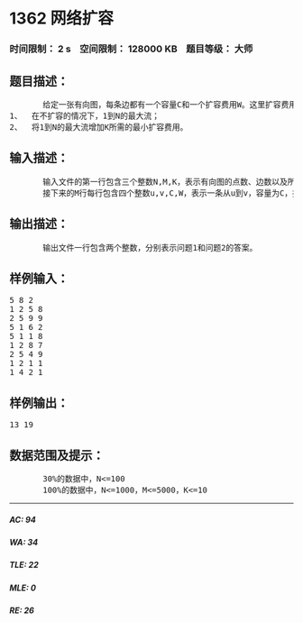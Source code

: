 # 1362 网络扩容   
### 时间限制： 2 s&nbsp;&nbsp;&nbsp;&nbsp;空间限制： 128000 KB&nbsp;&nbsp;&nbsp;&nbsp;题目等级： 大师  
## 题目描述：  

<pre>
       给定一张有向图，每条边都有一个容量C和一个扩容费用W。这里扩容费用是指将容量扩大1所需的费用。求：
1、  在不扩容的情况下，1到N的最大流；
2、  将1到N的最大流增加K所需的最小扩容费用。
</pre>
  
  
## 输入描述：  

<pre>
       输入文件的第一行包含三个整数N,M,K，表示有向图的点数、边数以及所需要增加的流量。
       接下来的M行每行包含四个整数u,v,C,W，表示一条从u到v，容量为C，扩容费用为W的边。
</pre>
  
  
## 输出描述：  

<pre>
       输出文件一行包含两个整数，分别表示问题1和问题2的答案。
</pre>
  
  
## 样例输入：  

<pre>
5 8 2
1 2 5 8
2 5 9 9
5 1 6 2
5 1 1 8
1 2 8 7
2 5 4 9
1 2 1 1
1 4 2 1
</pre>
  
  
## 样例输出：  

<pre>
13 19
</pre>
  
  
## 数据范围及提示：  

<pre>
       30%的数据中，N<=100
       100%的数据中，N<=1000，M<=5000，K<=10
</pre>
  
  
***  

##### AC: 94  
##### WA: 34  
##### TLE: 22  
##### MLE: 0  
##### RE: 26  
